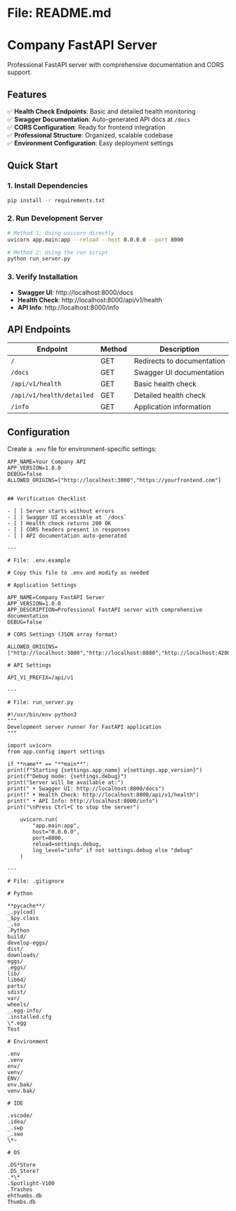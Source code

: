 # File: README.md

# Company FastAPI Server

Professional FastAPI server with comprehensive documentation and CORS support.

## Features

✅ **Health Check Endpoints**: Basic and detailed health monitoring  
✅ **Swagger Documentation**: Auto-generated API docs at `/docs`  
✅ **CORS Configuration**: Ready for frontend integration  
✅ **Professional Structure**: Organized, scalable codebase  
✅ **Environment Configuration**: Easy deployment settings

## Quick Start

### 1. Install Dependencies

```bash
pip install -r requirements.txt
```

### 2. Run Development Server

```bash
# Method 1: Using uvicorn directly
uvicorn app.main:app --reload --host 0.0.0.0 --port 8000

# Method 2: Using the run script
python run_server.py
```

### 3. Verify Installation

- **Swagger UI**: http://localhost:8000/docs
- **Health Check**: http://localhost:8000/api/v1/health
- **API Info**: http://localhost:8000/info

## API Endpoints

| Endpoint                  | Method | Description                |
| ------------------------- | ------ | -------------------------- |
| `/`                       | GET    | Redirects to documentation |
| `/docs`                   | GET    | Swagger UI documentation   |
| `/api/v1/health`          | GET    | Basic health check         |
| `/api/v1/health/detailed` | GET    | Detailed health check      |
| `/info`                   | GET    | Application information    |

## Configuration

Create a `.env` file for environment-specific settings:

```env
APP_NAME=Your Company API
APP_VERSION=1.0.0
DEBUG=false
ALLOWED_ORIGINS=["http://localhost:3000","https://yourfrontend.com"]
```

```

## Verification Checklist

- [ ] Server starts without errors
- [ ] Swagger UI accessible at `/docs`
- [ ] Health check returns 200 OK
- [ ] CORS headers present in responses
- [ ] API documentation auto-generated

---

# File: .env.example

# Copy this file to .env and modify as needed

# Application Settings

APP_NAME=Company FastAPI Server
APP_VERSION=1.0.0
APP_DESCRIPTION=Professional FastAPI server with comprehensive documentation
DEBUG=false

# CORS Settings (JSON array format)

ALLOWED_ORIGINS=["http://localhost:3000","http://localhost:8080","http://localhost:4200"]

# API Settings

API_V1_PREFIX=/api/v1

---

# File: run_server.py

#!/usr/bin/env python3
"""
Development server runner for FastAPI application
"""

import uvicorn
from app.config import settings

if **name** == "**main**":
print(f"Starting {settings.app_name} v{settings.app_version}")
print(f"Debug mode: {settings.debug}")
print("Server will be available at:")
print(" • Swagger UI: http://localhost:8000/docs")
print(" • Health Check: http://localhost:8000/api/v1/health")
print(" • API Info: http://localhost:8000/info")
print("\nPress Ctrl+C to stop the server")

    uvicorn.run(
        "app.main:app",
        host="0.0.0.0",
        port=8000,
        reload=settings.debug,
        log_level="info" if not settings.debug else "debug"
    )

---

# File: .gitignore

# Python

**pycache**/
_.py[cod]
_$py.class
_.so
.Python
build/
develop-eggs/
dist/
downloads/
eggs/
.eggs/
lib/
lib64/
parts/
sdist/
var/  
wheels/
_.egg-info/
.installed.cfg
\*.egg
Test

# Environment

.env
.venv
env/
venv/
ENV/
env.bak/
venv.bak/

# IDE

.vscode/
.idea/
_.swp
_.swo
\*~

# OS

.DS*Store
.DS_Store?
.*\*
.Spotlight-V100
.Trashes
ehthumbs.db
Thumbs.db
